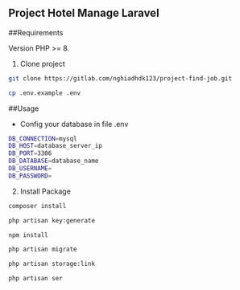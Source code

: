 ## Project Hotel Manage Laravel

##Requirements

Version PHP >= 8.

1. Clone project
``` bash
git clone https://gitlab.com/nghiadhdk123/project-find-job.git

cp .env.example .env
```

##Usage
- Config your database in file .env
``` bash
DB_CONNECTION=mysql
DB_HOST=database_server_ip
DB_PORT=3306
DB_DATABASE=database_name
DB_USERNAME=
DB_PASSWORD=
```

2. Install Package
``` bash
composer install

php artisan key:generate

npm install

php artisan migrate

php artisan storage:link

php artisan ser
```
